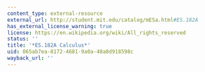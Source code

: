 ```yaml
---
content_type: external-resource
external_url: http://student.mit.edu/catalog/mESa.html#ES.182A
has_external_license_warning: true
license: https://en.wikipedia.org/wiki/All_rights_reserved
status: ''
title: '*ES.182A Calculus*'
uid: 065ab7ea-8172-4681-9a0a-48a8d918598c
wayback_url: ''
---
```

